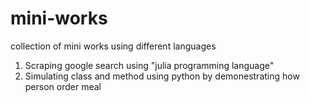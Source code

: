 # mini-works

collection of mini works using different languages
 1. Scraping google search using "julia programming language" 
 2. Simulating class and method using python by demonestrating how person order meal 

